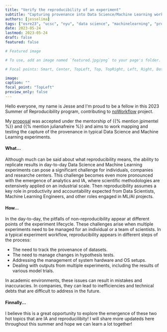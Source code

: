 ```yaml
---
title: "Verify the reproducibility of an experiment"
subtitle: "Capturing provenance into Data Science/Machine Learning workflows" 
authors: [jesselima]
tags: ["osre23", "ucsc", "nyu", "data science", "machinelearning", "provenance", "reproducibility"]
date: 2023-05-24
lastmod: 2023-05-24
draft: false
featured: false

# Featured image

# To use, add an image named `featured.jpg/png` to your page's folder.

# Focal points: Smart, Center, TopLeft, Top, TopRight, Left, Right, BottomLeft, Bottom, BottomRight.

image:
caption: ""
focal_point: "TopLeft"
preview_only: false
---
```



Hello everyone, 
my name is Jesse and I'm proud to be a fellow in this 2023 Summer of Reproducibility program, contributing to [noWorkflow](/project/osre23/nyu/noworkflow) project. 


My [proposal](https://docs.google.com/document/d/1YMtPjZXcgt5eplyxIgQE8IBpQIiRlB9eqVSQiIPhXNU/edit?usp=sharing) was accepted  under the mentorship of {{% mention jpimentel %}} and {{% mention julianafreire %}} and aims to 
work mapping and testing the capture of the provenance in typical Data Science and Machine Learning experiments.  


#### What...
Although much can be said about what reproducibility means, the ability to replicate results in day-to-day Data Science and Machine Learning experiments can pose a significant challenge for individuals, companies and researche centers. This challenge becomes even more pronounced with the emergence of analytics and IA, where scientific methodologies are extensively applied on an industrial scale. Then reproducibility  assumes a key role in productivity and accountability expected from Data Scientists, Machine Learning Engineers, and other roles engaged in ML/AI projects.

#### How...
In the day-to-day, the pitfalls of non-reproducibility appear at different points of the experiment lifecycle. These challenges arise when multiple experiments need to be managed for an individual or a team of scientists. In a typical experiment workflow, reproducibility appears in different steps of the process:

- The need to track the provenance of datasets.
- The need to manage changes in hypothesis tests.
- Addressing the management of system hardware and OS setups.
- Dealing with outputs from multiple experiments, including the results of various model trials.

In academic environments, these issues can result in mistakes and inaccuracies. In companies, they can lead to inefficiencies and technical debts that are difficult to address in the future.

#### Finnally...
I believe this is a great opportunity to explore the emergence of these two hot topics that are IA and reproducilibity! I will share more updateds here throughout this summer and hope we can learn a lot together!
